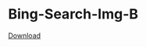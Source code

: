 # Bing-Search-Img-B

<a href="https://github.com/bobilev/Bing-Search-Img-B/raw/master/download/app-release.apk">Download</a>